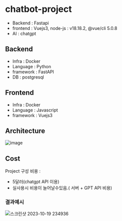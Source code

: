 # chatbot-project


- Backend : Fastapi
- frontend : Vuejs3, node-js : v18.18.2, @vue/cli 5.0.8
- AI : chatgpt

## Backend
- Infra : Docker
- Language : Python
- framework : FastAPI
- DB : postgresql 

## Frontend

- Infra : Docker
- Language : Javascript
- framework : Vuejs3

## Architecture 


![image](https://github.com/wjs2063/chatbot-project/assets/76778082/e6417467-ba3a-4167-8342-fc9087d42406)


## Cost

Project 구성 비용 :  
- 5달러(chatgpt API 이용)
- 실사용시 비용이 늘어날수있음.( 서버 + GPT API 비용)


 
### 결과예시


![스크린샷 2023-10-19 234936](https://github.com/wjs2063/chatbot-project/assets/76778082/8b39e331-ca95-4155-87d7-36568354f3f9)
